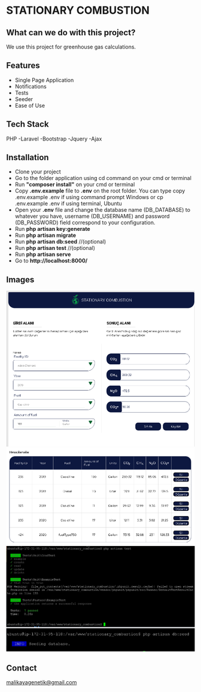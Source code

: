 # STATIONARY COMBUSTION

## What can we do with this project?
We use this project for greenhouse gas calculations.

## Features
- Single Page Application 
- Notifications
- Tests
- Seeder
- Ease of Use

## Tech Stack

PHP
-Laravel
-Bootstrap
-Jquery
-Ajax


## Installation
- Clone your project
- Go to the folder application using cd command on your cmd or terminal
- Run **"composer install"** on your cmd or terminal
- Copy **.env.example** file to **.env** on the root folder. You can type copy .env.example .env if using command prompt Windows or cp .env.example .env if using terminal, Ubuntu
- Open your **.env** file and change the database name (DB_DATABASE) to whatever you have, username (DB_USERNAME) and password (DB_PASSWORD) field correspond to your configuration.
- Run **php artisan key:generate**
- Run **php artisan migrate**
- Run **php artisan db:seed**  //(optional)
- Run **php artisan test** //(optional)
- Run **php artisan serve**
- Go to **http://localhost:8000/**

## Images
![Input area](/assets/GHGP1.PNG)
![Datatable](/assets/GHGP2.PNG)
![Tests](/assets/Tests.PNG)
![Seeder](/assets/seeder.PNG)


## Contact
malikayagenetik@gmail.com
